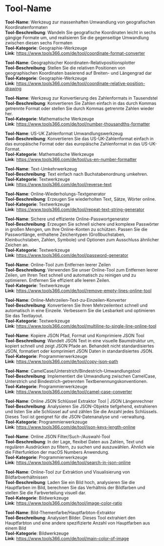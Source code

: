 # Tool-Name

**Tool-Name**: Werkzeug zur massenhaften Umwandlung von geografischen Koordinatenformaten  
**Tool-Beschreibung**: Wandeln Sie geografische Koordinaten leicht in sechs gängige Formate um, und realisieren Sie die gegenseitige Umwandlung zwischen diesen sechs Formaten  
**Tool-Kategorie**: Geographie-Werkzeuge  
**Link**: https://www.tools366.com/de/tool/coordinate-format-converter


**Tool-Name**: Geographischer Koordinaten-Relativpositionsplotter  
**Tool-Beschreibung**: Stellen Sie die relativen Positionen von geographischen Koordinaten basierend auf Breiten- und Längengrad dar  
**Tool-Kategorie**: Geographie-Werkzeuge  
**Link**: https://www.tools366.com/de/tool/coordinate-relative-position-drawing


**Tool-Name**: Werkzeug zur Konvertierung des Zahlenformats in Tausendstel  
**Tool-Beschreibung**: Konvertieren Sie Zahlen einfach in das durch Kommas getrennte Format oder stellen Sie durch Kommas getrennte Zahlen wieder her.  
**Tool-Kategorie**: Mathematische Werkzeuge  
**Link**: https://www.tools366.com/de/tool/number-thousandths-formatter


**Tool-Name**: US-UK Zahlenformat Umwandlungswerkzeug  
**Tool-Beschreibung**: Konvertieren Sie das US-UK-Zahlenformat einfach in das europäische Format oder das europäische Zahlenformat in das US-UK-Format.  
**Tool-Kategorie**: Mathematische Werkzeuge  
**Link**: https://www.tools366.com/de/tool/us-en-number-formatter


**Tool-Name**: Text-Umkehrwerkzeug  
**Tool-Beschreibung**: Text einfach nach Buchstabenordnung umkehren.  
**Tool-Kategorie**: Textwerkzeuge  
**Link**: https://www.tools366.com/de/tool/reverse-text


**Tool-Name**: Online-Wiederholungs-Textgenerator  
**Tool-Beschreibung**: Erzeugen Sie wiederholten Text, Sätze, Wörter online.  
**Tool-Kategorie**: Textwerkzeuge  
**Link**: https://www.tools366.com/de/tool/repeat-text-string-generator


**Tool-Name**: Sichere und effiziente Online-Passwortgenerator  
**Tool-Beschreibung**: Erzeugen Sie schnell sichere und komplexe Passwörter in großen Mengen, um Ihre Online-Konten zu schützen. Passen Sie die Passwortlänge, enthaltene Zeichentypen (Großbuchstaben, Kleinbuchstaben, Zahlen, Symbole) und Optionen zum Ausschluss ähnlicher Zeichen an.  
**Tool-Kategorie**: Textwerkzeuge  
**Link**: https://www.tools366.com/de/tool/password-generator


**Tool-Name**: Online-Tool zum Entfernen leerer Zeilen  
**Tool-Beschreibung**: Verwenden Sie unser Online-Tool zum Entfernen leerer Zeilen, um Ihren Text schnell und automatisch zu reinigen und zu optimieren. Entfernen Sie effizient alle leeren Zeilen.  
**Tool-Kategorie**: Textwerkzeuge  
**Link**: https://www.tools366.com/de/tool/remove-empty-lines-online-tool


**Tool-Name**: Online-Mehrzeilen-Text-zu-Einzeilen-Konverter  
**Tool-Beschreibung**: Konvertieren Sie Ihren Mehrzeilentext schnell und automatisch in eine Einzeile. Verbessern Sie die Lesbarkeit und optimieren Sie das Textlayout.  
**Tool-Kategorie**: Textwerkzeuge  
**Link**: https://www.tools366.com/de/tool/multiline-to-single-line-online-tool


**Tool-Name**: Kopiere JSON Pfad, Format und Komprimiere JSON Tool  
**Tool-Beschreibung**: Wandelt JSON Text in eine visuelle Baumstruktur um, kopiert schnell und zeigt JSON Pfade an. Behandelt nicht standardisiertes JSON, formatiert oder komprimiert JSON Daten in standardisiertes JSON.  
**Tool-Kategorie**: Programmierwerkzeuge  
**Link**: https://www.tools366.com/de/tool/copy-json-path


**Tool-Name**: CamelCase/Unterstrich/Bindestrich-Umwandlungstool  
**Tool-Beschreibung**: Implementiert die Umwandlung zwischen CamelCase, Unterstrich und Bindestrich-getrennten Textbenennungskonventionen.  
**Tool-Kategorie**: Programmierwerkzeuge  
**Link**: https://www.tools366.com/de/tool/camel-case-converter


**Tool-Name**: Online JSON Schlüssel Extraktor Tool | JSON Längenrechner  
**Tool-Beschreibung**: Analysieren Sie JSON-Objekte tiefgehend, extrahieren und listen Sie alle Schlüssel auf und zählen Sie die Anzahl jedes Schlüssels. Dieses Tool ist geeignet für die JSON-Datenanalyse und -verwaltung.  
**Tool-Kategorie**: Programmierwerkzeuge  
**Link**: https://www.tools366.com/de/tool/json-keys-length-online


**Tool-Name**: Online JSON Filter/Such-/Auswahl-Tool  
**Tool-Beschreibung**: In der Lage, flexibel Daten aus Zahlen, Text und regulären Ausdrücken zu filtern, zu suchen und auszuwählen. Ähnlich wie die Filterfunktion der macOS Numbers Anwendung.  
**Tool-Kategorie**: Programmierwerkzeuge  
**Link**: https://www.tools366.com/de/tool/search-in-json-online


**Tool-Name**: Online-Tool zur Extraktion und Visualisierung von Bildfarbverhältnissen  
**Tool-Beschreibung**: Laden Sie ein Bild hoch, analysieren Sie die Hauptfarben im Bild, berechnen Sie das Verhältnis der Bildfarben und stellen Sie die Farbverteilung visuell dar.  
**Tool-Kategorie**: Bildwerkzeuge  
**Link**: https://www.tools366.com/de/tool/image-color-ratio


**Tool-Name**: Bild-Themenfarbe/Hauptfarbton-Extraktor  
**Tool-Beschreibung**: Analysiert Bilder. Dieses Tool extrahiert den Hauptfarbton und eine andere spezifizierte Anzahl von Hauptfarben aus einem Bild  
**Tool-Kategorie**: Bildwerkzeuge  
**Link**: https://www.tools366.com/de/tool/main-color-of-image


